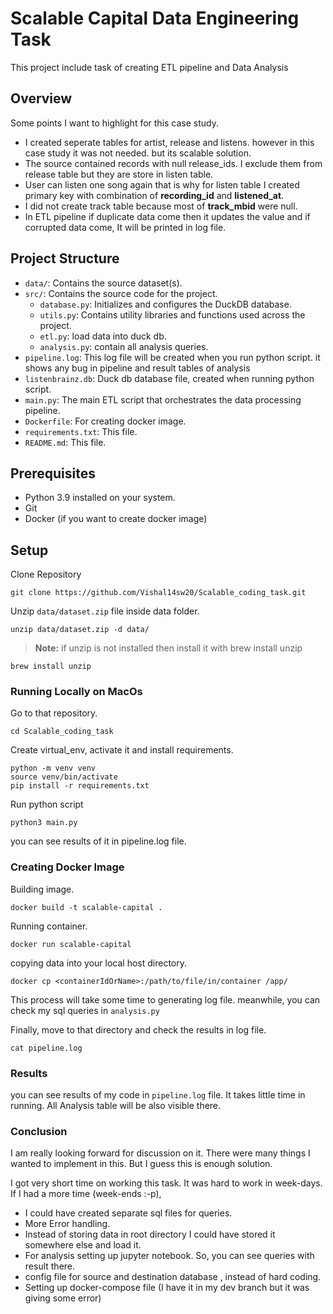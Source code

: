 # Scalable Capital Data Engineering Task

This project include task of creating ETL pipeline and Data Analysis


## Overview
Some points I want to highlight for this case study.
- I created seperate tables for artist, release and listens. however in this case study it was not needed. but its scalable solution. 
- The source contained records with null release_ids. I exclude them from release table but they are store in listen table.
- User can listen one song again that is why for listen table I created primary key with combination of **recording_id** and **listened_at**.
- I did not create track table because most of **track_mbid** were null.
- In ETL pipeline if duplicate data come then it updates the value and if corrupted data come, It will be printed in log file.


## Project Structure

- `data/`: Contains the source dataset(s).
- `src/`: Contains the source code for the project.
  - `database.py`: Initializes and configures the DuckDB database.
  - `utils.py`: Contains utility libraries and functions used across the project.
  - `etl.py`: load data into duck db.
  - `analysis.py`: contain all analysis queries.
- `pipeline.log`: This log file will be created when you run python script. it shows any bug in pipeline and result tables of analysis
- `listenbrainz.db`: Duck db database file, created when running python script.
- `main.py`: The main ETL script that orchestrates the data processing pipeline.
- `Dockerfile`: For creating docker image.
- `requirements.txt`: This file.
- `README.md`: This file.

## Prerequisites

- Python 3.9 installed on your system.
- Git
- Docker (if you want to create docker image)

## Setup

Clone Repository 
```
git clone https://github.com/Vishal14sw20/Scalable_coding_task.git
```

Unzip `data/dataset.zip` file inside data folder.
```
unzip data/dataset.zip -d data/
```
> **Note:** if unzip is not installed then install it with brew install unzip
```
brew install unzip
```

### Running Locally on MacOs

Go to that repository.
```
cd Scalable_coding_task
```
Create virtual_env, activate it and install requirements.
```
python -m venv venv
source venv/bin/activate
pip install -r requirements.txt
```
Run python script
```
python3 main.py
```

you can see results of it in pipeline.log file.

### Creating Docker Image

Building image.
```
docker build -t scalable-capital .
```

Running container.
```
docker run scalable-capital
```

copying data into your local host directory.
```
docker cp <containerIdOrName>:/path/to/file/in/container /app/
```

This process will take some time to generating log file. meanwhile, you can check my sql queries in `analysis.py`

Finally, move to that directory and check the results in log file.
```
cat pipeline.log
```


### Results 

you can see results of my code in `pipeline.log` file. It takes little time in running.
All Analysis table will be also visible there.

### Conclusion

I am really looking forward for discussion on it. There were many things I wanted to implement in this. But I guess this is enough solution.

I got very short time on working this task. It was hard to work in week-days.
If I had a more time (week-ends :-p), 

- I could have created separate sql files for queries.
- More Error handling.
- Instead of storing data in root directory I could have stored it somewhere else and load it.
- For analysis setting up jupyter notebook. So, you can see queries with result there.
- config file for source and destination database , instead of hard coding.
- Setting up docker-compose file (I have it in my dev branch but it was giving some error)


